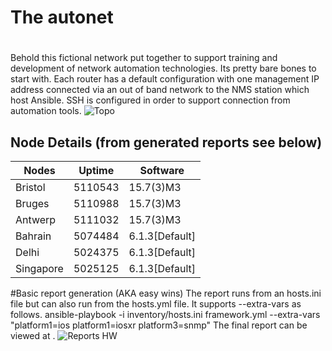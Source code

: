 # The autonet <h1>
Behold this fictional network put together to support training and development of network automation technologies. Its pretty bare bones to start with. Each router has a default configuration with one management IP address connected via an out of band network to the NMS station which host Ansible. SSH is configured in order to support connection from automation tools.
 ![Topo](https://user-images.githubusercontent.com/17169238/65721114-56ac4e00-e0a1-11e9-94f7-63cb6f9258b7.JPG)
 
 ## Node Details (from generated reports see below)
 |Nodes|Uptime|Software|
|-----|------|--------|
|Bristol|5110543|15.7(3)M3|
|Bruges|5110988|15.7(3)M3|
|Antwerp|5111032|15.7(3)M3|
|Bahrain|5074484|6.1.3[Default]|
|Delhi|5024375|6.1.3[Default]|
|Singapore|5025125|6.1.3[Default]|

#Basic report generation (AKA easy wins) 
The report runs from an hosts.ini file but can also run from the hosts.yml file. It supports --extra-vars as follows.
ansible-playbook -i inventory/hosts.ini framework.yml --extra-vars "platform1=ios platform1=iosxr platform3=snmp"
The final report can be viewed at .
![Reports HW](https://user-images.githubusercontent.com/17169238/71604140-2ff62b80-2b58-11ea-8612-b84c79774ad7.PNG)
